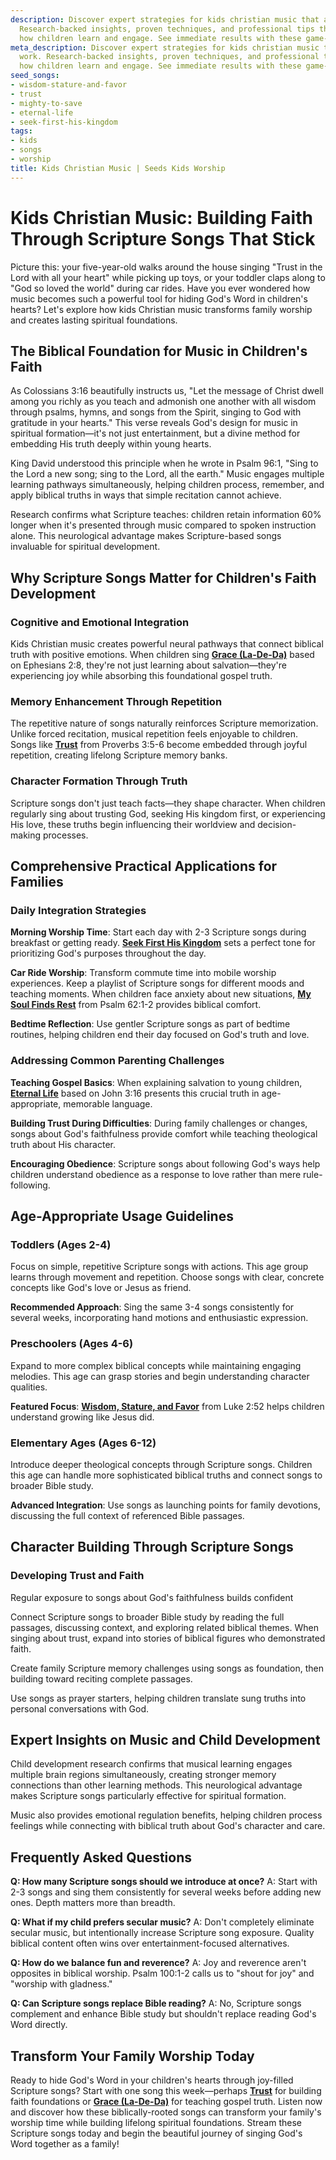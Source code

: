 ```yaml
---
description: Discover expert strategies for kids christian music that actually work.
  Research-backed insights, proven techniques, and professional tips that transform
  how children learn and engage. See immediate results with these game-changing methods!
meta_description: Discover expert strategies for kids christian music that actually
  work. Research-backed insights, proven techniques, and professional tips that transform
  how children learn and engage. See immediate results with these game-changing methods!
seed_songs:
- wisdom-stature-and-favor
- trust
- mighty-to-save
- eternal-life
- seek-first-his-kingdom
tags:
- kids
- songs
- worship
title: Kids Christian Music | Seeds Kids Worship
---
```

# Kids Christian Music: Building Faith Through Scripture Songs That Stick

Picture this: your five-year-old walks around the house singing "Trust in the Lord with all your heart" while picking up toys, or your toddler claps along to "God so loved the world" during car rides. Have you ever wondered how music becomes such a powerful tool for hiding God's Word in children's hearts? Let's explore how kids Christian music transforms family worship and creates lasting spiritual foundations.

## The Biblical Foundation for Music in Children's Faith

As Colossians 3:16 beautifully instructs us, "Let the message of Christ dwell among you richly as you teach and admonish one another with all wisdom through psalms, hymns, and songs from the Spirit, singing to God with gratitude in your hearts." This verse reveals God's design for music in spiritual formation—it's not just entertainment, but a divine method for embedding His truth deeply within young hearts.

King David understood this principle when he wrote in Psalm 96:1, "Sing to the Lord a new song; sing to the Lord, all the earth." Music engages multiple learning pathways simultaneously, helping children process, remember, and apply biblical truths in ways that simple recitation cannot achieve.

Research confirms what Scripture teaches: children retain information 60% longer when it's presented through music compared to spoken instruction alone. This neurological advantage makes Scripture-based songs invaluable for spiritual development.

## Why Scripture Songs Matter for Children's Faith Development

### Cognitive and Emotional Integration

Kids Christian music creates powerful neural pathways that connect biblical truth with positive emotions. When children sing [**Grace (La-De-Da)**](https://seedskidsworship.com/product/grace-la-de-da-ephesians-28/) based on Ephesians 2:8, they're not just learning about salvation—they're experiencing joy while absorbing this foundational gospel truth.

### Memory Enhancement Through Repetition

The repetitive nature of songs naturally reinforces Scripture memorization. Unlike forced recitation, musical repetition feels enjoyable to children. Songs like [**Trust**](https://seedskidsworship.com/product/trust-proverbs-35-6-2/) from Proverbs 3:5-6 become embedded through joyful repetition, creating lifelong Scripture memory banks.

### Character Formation Through Truth

Scripture songs don't just teach facts—they shape character. When children regularly sing about trusting God, seeking His kingdom first, or experiencing His love, these truths begin influencing their worldview and decision-making processes.

## Comprehensive Practical Applications for Families

### Daily Integration Strategies

**Morning Worship Time**: Start each day with 2-3 Scripture songs during breakfast or getting ready. [**Seek First His Kingdom**](https://seedskidsworship.com/product/seek-first-his-kingdom-matthew-631-33-2/) sets a perfect tone for prioritizing God's purposes throughout the day.

**Car Ride Worship**: Transform commute time into mobile worship experiences. Keep a playlist of Scripture songs for different moods and teaching moments. When children face anxiety about new situations, [**My Soul Finds Rest**](https://seedskidsworship.com/product/my-soul-finds-rest-psalm-621-2/) from Psalm 62:1-2 provides biblical comfort.

**Bedtime Reflection**: Use gentler Scripture songs as part of bedtime routines, helping children end their day focused on God's truth and love.

### Addressing Common Parenting Challenges

**Teaching Gospel Basics**: When explaining salvation to young children, [**Eternal Life**](https://seedskidsworship.com/product/eternal-life-john-316-3/) based on John 3:16 presents this crucial truth in age-appropriate, memorable language.

**Building Trust During Difficulties**: During family challenges or changes, songs about God's faithfulness provide comfort while teaching theological truth about His character.

**Encouraging Obedience**: Scripture songs about following God's ways help children understand obedience as a response to love rather than mere rule-following.

## Age-Appropriate Usage Guidelines

### Toddlers (Ages 2-4)
Focus on simple, repetitive Scripture songs with actions. This age group learns through movement and repetition. Choose songs with clear, concrete concepts like God's love or Jesus as friend.

**Recommended Approach**: Sing the same 3-4 songs consistently for several weeks, incorporating hand motions and enthusiastic expression.

### Preschoolers (Ages 4-6)
Expand to more complex biblical concepts while maintaining engaging melodies. This age can grasp stories and begin understanding character qualities.

**Featured Focus**: [**Wisdom, Stature, and Favor**](https://seedskidsworship.com/product/wisdom-stature-and-favor-luke-252-2/) from Luke 2:52 helps children understand growing like Jesus did.

### Elementary Ages (Ages 6-12)
Introduce deeper theological concepts through Scripture songs. Children this age can handle more sophisticated biblical truths and connect songs to broader Bible study.

**Advanced Integration**: Use songs as launching points for family devotions, discussing the full context of referenced Bible passages.

## Character Building Through Scripture Songs

### Developing Trust and Faith
Regular exposure to songs about God's faithfulness builds confident

Connect Scripture songs to broader Bible study by reading the full passages, discussing context, and exploring related biblical themes. When singing about trust, expand into stories of biblical figures who demonstrated faith.

Create family Scripture memory challenges using songs as foundation, then building toward reciting complete passages.

Use songs as prayer starters, helping children translate sung truths into personal conversations with God.

## Expert Insights on Music and Child Development

Child development research confirms that musical learning engages multiple brain regions simultaneously, creating stronger memory connections than other learning methods. This neurological advantage makes Scripture songs particularly effective for spiritual formation.

Music also provides emotional regulation benefits, helping children process feelings while connecting with biblical truth about God's character and care.

## Frequently Asked Questions

**Q: How many Scripture songs should we introduce at once?**
A: Start with 2-3 songs and sing them consistently for several weeks before adding new ones. Depth matters more than breadth.

**Q: What if my child prefers secular music?**
A: Don't completely eliminate secular music, but intentionally increase Scripture song exposure. Quality biblical content often wins over entertainment-focused alternatives.

**Q: How do we balance fun and reverence?**
A: Joy and reverence aren't opposites in biblical worship. Psalm 100:1-2 calls us to "shout for joy" and "worship with gladness."

**Q: Can Scripture songs replace Bible reading?**
A: No, Scripture songs complement and enhance Bible study but shouldn't replace reading God's Word directly.

## Transform Your Family Worship Today

Ready to hide God's Word in your children's hearts through joy-filled Scripture songs? Start with one song this week—perhaps [**Trust**](https://seedskidsworship.com/product/trust-proverbs-35-6-2/) for building faith foundations or [**Grace (La-De-Da)**](https://seedskidsworship.com/product/grace-la-de-da-ephesians-28/) for teaching gospel truth. Listen now and discover how these biblically-rooted songs can transform your family's worship time while building lifelong spiritual foundations. Stream these Scripture songs today and begin the beautiful journey of singing God's Word together as a family!

<script type="application/ld+json">
{
  "@context": "https://schema.org",
  "@type": "Article",
  "headline": "Kids Christian Music",
  "author": {
    "@type": "Organization",
    "name": "Seeds Kids Worship"
  },
  "publisher": {
    "@type": "Organization",
    "name": "Seeds Kids Worship",
    "logo": {
      "@type": "ImageObject",
      "url": "https://seedskidsworship.com/logo.png"
    }
  },
  "datePublished": "2025-09-04T15:26:26.587052",
  "dateModified": "2025-09-04T15:26:26.587080",
  "description": "Discover expert strategies for kids christian music that actually work. Research-backed insights, proven techniques, and professional tips that transform how ch",
  "mainEntityOfPage": {
    "@type": "WebPage",
    "@id": "https://seedskidsworship.com/activities/kids-christian-music/"
  }
}
</script>

<script type="application/ld+json">
{
  "@context": "https://schema.org",
  "@type": "Product",
  "name": "Wisdom, Stature, and Favor",
  "description": "A scripture song about Jesus growing in wisdom and stature as a child",
  "url": "https://seedskidsworship.com/product/wisdom-stature-and-favor-luke-252-2/",
  "brand": {
    "@type": "Brand",
    "name": "Seeds Kids Worship"
  },
  "category": "Children's Christian Music",
  "album": "Sing God's Word"
}
</script>

<script type="application/ld+json">
{
  "@context": "https://schema.org",
  "@type": "Product",
  "name": "Trust",
  "description": "Foundational song about trusting in the Lord with all your heart from Proverbs 3:5-6",
  "url": "https://seedskidsworship.com/product/trust-proverbs-35-6-2/",
  "brand": {
    "@type": "Brand",
    "name": "Seeds Kids Worship"
  },
  "category": "Children's Christian Music",
  "album": "Trust"
}
</script>

<script type="application/ld+json">
{
  "@context": "https://schema.org",
  "@type": "Product",
  "name": "Mighty To Save",
  "description": "Powerful song declaring God as mighty to save and rejoicing over us from Zephaniah 3:17",
  "url": "https://seedskidsworship.com/product/mighty-to-save-zephaniah-317/",
  "brand": {
    "@type": "Bran
